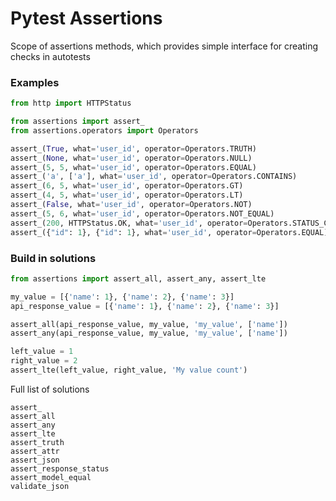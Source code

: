 # Pytest Assertions

Scope of assertions methods, which provides simple interface for creating checks in autotests

### Examples

```python
from http import HTTPStatus

from assertions import assert_
from assertions.operators import Operators

assert_(True, what='user_id', operator=Operators.TRUTH)
assert_(None, what='user_id', operator=Operators.NULL)
assert_(5, 5, what='user_id', operator=Operators.EQUAL)
assert_('a', ['a'], what='user_id', operator=Operators.CONTAINS)
assert_(6, 5, what='user_id', operator=Operators.GT)
assert_(4, 5, what='user_id', operator=Operators.LT)
assert_(False, what='user_id', operator=Operators.NOT)
assert_(5, 6, what='user_id', operator=Operators.NOT_EQUAL)
assert_(200, HTTPStatus.OK, what='user_id', operator=Operators.STATUS_CODE)
assert_({"id": 1}, {"id": 1}, what='user_id', operator=Operators.EQUAL)
```

### Build in solutions

```python
from assertions import assert_all, assert_any, assert_lte

my_value = [{'name': 1}, {'name': 2}, {'name': 3}]
api_response_value = [{'name': 1}, {'name': 2}, {'name': 3}]

assert_all(api_response_value, my_value, 'my_value', ['name'])
assert_any(api_response_value, my_value, 'my_value', ['name'])

left_value = 1
right_value = 2
assert_lte(left_value, right_value, 'My value count')
```

Full list of solutions

```
assert_
assert_all
assert_any
assert_lte
assert_truth
assert_attr
assert_json
assert_response_status
assert_model_equal
validate_json
```

